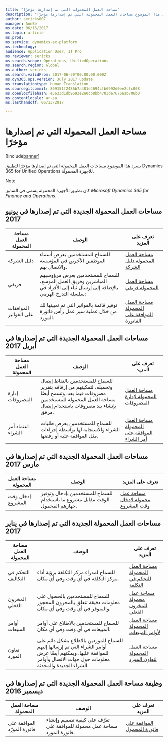 ```yaml
---
title: "مساحة العمل المحمولة‬ التي تم إصدارها مؤخرًا"
description: "يسرد هذا الموضوع مساحات العمل المحمولة التي تم إصدارها مؤخرًا."
author: sericks007
manager: AnnBe
ms.date: 06/16/2017
ms.topic: article
ms.prod: 
ms.service: dynamics-ax-platform
ms.technology: 
audience: Application User, IT Pro
ms.reviewer: sericks
ms.search.scope: Operations, UnifiedOperations
ms.search.region: Global
ms.author: sericks
ms.search.validFrom: 2017-06-30T00:00:00.000Z
ms.dyn365.ops.version: July 2017 update
ms.translationtype: Human Translation
ms.sourcegitcommit: 869151f2486b7a481e4694cfb6992d0ee2cfc008
ms.openlocfilehash: e5633d1db9593e2e0cb8bb4703de76766ab706b0
ms.contentlocale: ar-sa
ms.lasthandoff: 06/13/2017

---
```


# <a name="mobile-workspaces-recently-released"></a>مساحة العمل المحمولة‬ التي تم إصدارها مؤخرًا

[!include[banner](../includes/banner.md)]



يسرد هذا الموضوع مساحات العمل المحمولة التي تم إصدارها مؤخرًا لتطبيق Dynamics 365 for Unified Operations للأجهزة المحمولة.

> [!NOTE]
> كان تطبيق الأجهزة المحمولة يسمى في السابق *Microsoft Dynamics 365 for Finance and Operations*.


## <a name="new-mobile-workspaces-released-in-june-2017"></a>مساحات العمل المحمولة الجديدة التي تم إصدارها في يونيو 2017

| مساحة العمل المحمولة     | ‏‏الوصف   | تعرف على المزيد   |
|----------------------|---------------|--------------|
|دليل الشركة| للسماح للمستخدمين بعرض أسماء الموظفين الآخرين في المؤسسة والاتصال بهم.| [مساحة العمل المحمولة دليل الشركة](company-directory-mobile-workspace.md)|    
|فريقي| للسماح للمستخدمين بعرض مرؤوسيهم المباشرين وفريق العمل الموسع، بالإضافة إلى إرسال ثناء إلى الأفراد في سلسلة التدرج الهرمي:| [مساحة العمل المحمولة فريقي](manager-self-service-mobile-workspace.md)|     
|الموافقات على الفواتير| توفير قائمة بالفواتير التي تم تعيينها لك من خلال عملية سير عمل رأس فاتورة المورد.|[مساحة العمل المحمولة الموافقة على الفاتورة](invoice-approval-mobile-workspace.md)    |    

## <a name="new-mobile-workspaces-released-in-april-2017"></a>مساحات العمل المحمولة الجديدة التي تم إصدارها في أبريل 2017

| مساحة العمل المحمولة   | ‏‏الوصف                                                                                                                                                                                                      | تعرف على المزيد                                                                                                      |
|--------------------|------------------------------------------------------------------------------------------------------------------------------------------------------------------------------------------------------------------|-----------------------------------------------------------------------------------------------------------------|
| إدارة المصروفات | للسماح للمستخدمين بالتقاط إيصال وتحميله، لتمكينهم من إرفاقه بتقرير مصروفات فيما بعد. وتسمح أيضًا مساحة العمل المحمولة للمستخدمين بإنشاء بند مصروفات باستخدام إيصال مرفق. | [مساحة العمل المحمولة لإدارة المصروفات](/dynamics365/unified-operations/financials/expense-management/expense-management-mobile-workspace) |
| اعتماد أمر الشراء | للسماح للمستخدمين بعرض طلبات الشراء واﻻستجابة لها بواسطة إجراءات مثل الموافقة عليه أو رفضها. | [مساحة العمل المحمولة الموافقة على أمر الشراء](/dynamics365/unified-operations/supply-chain/procurement/purchase-order-mobile-workspace) |

## <a name="new-mobile-workspaces-released-in-march-2017"></a>مساحات العمل المحمولة الجديدة التي تم إصدارها في مارس 2017

| مساحة العمل المحمولة   | ‏‏الوصف                                                                                   | تعرف على المزيد                                                                                                                                                                              |
|--------------------|-----------------------------------------------------------------------------------------------|-----------------------------------------------------------------------------------------------------------------------------------------------------------------------------------------|
| إدخال وقت المشروع | للسماح للمستخدمين بإدخال وتوفير الوقت مقابل مشروع ما باستخدام جهازهم المحمول. | [مساحة عمل محمولة لإدخال وقت المشروع](/dynamics365/unified-operations/financials/project-management/project-time-entry-mobile-workspace) |

## <a name="new-mobile-workspaces-released-in-january-2017"></a>مساحات العمل المحمولة الجديدة التي تم إصدارها في يناير 2017

| مساحة العمل المحمولة     | ‏‏الوصف                                                                                                                                                                         | تعرف على المزيد                                                                                                                                                        |
|----------------------|-------------------------------------------------------------------------------------------------------------------------------------------------------------------------------------|-------------------------------------------------------------------------------------------------------------------------------------------------------------------|
| التحكم في التكاليف     | للسماح لمدراء مركز التكلفة برؤية أداء مركز التكلفة في أي وقت وفي أي مكان.                                                                                               | [مساحة العمل المحمولة للتحكم في التكلفة](/dynamics365/unified-operations/financials/cost-accounting/cost-controlling-mobile-workspace)         |
| المخزون الفعلي    | للسماح للمستخدمين بالحصول على معلومات دقيقة تتعلق بالمخزون المحجوز والمتوفر في أي وقت وفي أي مكان.                                                                                                    | [مساحة عمل محمولة للمخزون الفعلي](/dynamics365/unified-operations/supply-chain/inventory/inventory-on-hand-mobile-workspace)       |
| أوامر المبيعات         | للسماح للمستخدمين بالاطلاع على أوامر المبيعات في أي وقت وفي أي مكان.                                                                                                                          | [مساحة العمل المحمولة لأوامر المبيعات](/dynamics365/unified-operations/supply-chain/sales-marketing/sales-orders-mobile-workspace)                 |
| تعاون المورد | للسماح للموردين بالاطلاع بشكل دائم على أوامر الشراء التي تم إرسالها إليهم للموافقة عليها. ويمكنهم أيضًا عرض معلومات حول جهات الاتصال وأوامر الشراء الجديدة والمحدثة. | [مساحة العمل المحمولة لتعاون المورد](/dynamics365/unified-operations/supply-chain/procurement/vendor-collaboration-mobile-workspace) |

## <a name="new-mobile-workspace-functionality-released-in-december-2016"></a>وظيفة مساحة العمل المحمولة الجديدة التي تم إصدارها في ديسمبر 2016

| مساحة العمل المحمولة        | ‏‏الوصف                                                                    | تعرف على المزيد                                                                                                            |
|-------------------------|--------------------------------------------------------------------------------|-----------------------------------------------------------------------------------------------------------------------|
| الموافقة على فاتورة المورّد | تعرّف على كيفية تصميم وإنشاء مساحة عمل محمولة للموافقة على فاتورة المورد. | [الموافقة على فاتورة المحمول](/dynamics365/unified-operations/financials/accounts-payable/mobile-invoice-approvals) |


